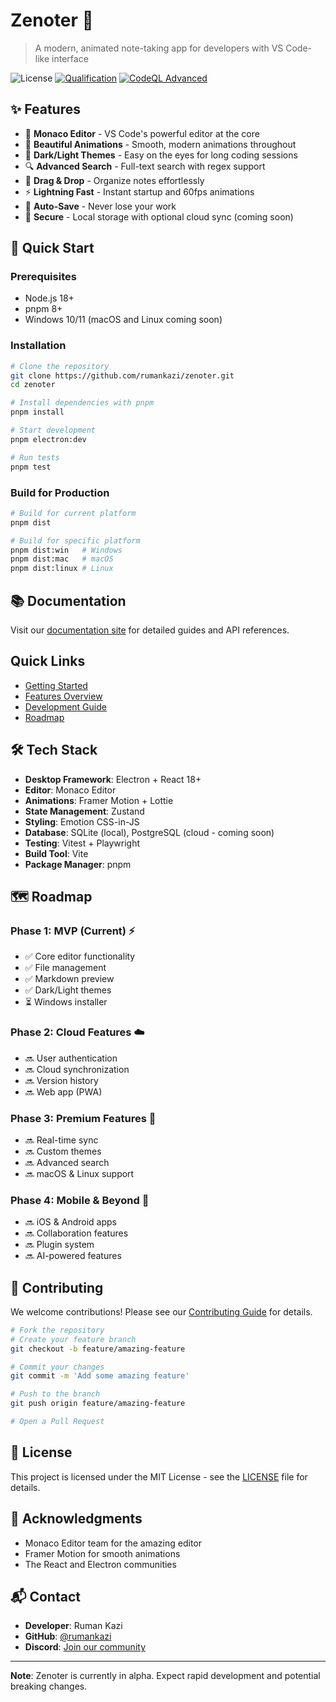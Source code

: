 # Zenoter 🚀

> A modern, animated note-taking app for developers with VS Code-like interface

![License](https://img.shields.io/badge/license-MIT-blue.svg)
[![Qualification](https://github.com/rumankazi/zenoter/actions/workflows/qualification.yml/badge.svg)](https://github.com/rumankazi/zenoter/actions/workflows/qualification.yml)
[![CodeQL Advanced](https://github.com/rumankazi/zenoter/actions/workflows/codeql.yml/badge.svg)](https://github.com/rumankazi/zenoter/actions/workflows/codeql.yml)

## ✨ Features

- 📝 **Monaco Editor** - VS Code's powerful editor at the core
- 🎨 **Beautiful Animations** - Smooth, modern animations throughout
- 🌙 **Dark/Light Themes** - Easy on the eyes for long coding sessions
- 🔍 **Advanced Search** - Full-text search with regex support
- 📁 **Drag & Drop** - Organize notes effortlessly
- ⚡ **Lightning Fast** - Instant startup and 60fps animations
- 💾 **Auto-Save** - Never lose your work
- 🔐 **Secure** - Local storage with optional cloud sync (coming soon)

## 🚀 Quick Start

### Prerequisites

- Node.js 18+
- pnpm 8+
- Windows 10/11 (macOS and Linux coming soon)

### Installation

```bash
# Clone the repository
git clone https://github.com/rumankazi/zenoter.git
cd zenoter

# Install dependencies with pnpm
pnpm install

# Start development
pnpm electron:dev

# Run tests
pnpm test
```

### Build for Production

```bash
# Build for current platform
pnpm dist

# Build for specific platform
pnpm dist:win   # Windows
pnpm dist:mac   # macOS
pnpm dist:linux # Linux
```

## 📚 Documentation

Visit our [documentation site](https://rumankazi.github.io/zenoter/) for detailed guides and API references.

## Quick Links

- [Getting Started](https://rumankazi.github.io/zenoter/guide/getting-started)
- [Features Overview](https://rumankazi.github.io/zenoter/features/overview)
- [Development Guide](https://rumankazi.github.io/zenoter/development/architecture)
- [Roadmap](https://rumankazi.github.io/zenoter/roadmap)

## 🛠️ Tech Stack

- **Desktop Framework**: Electron + React 18+
- **Editor**: Monaco Editor
- **Animations**: Framer Motion + Lottie
- **State Management**: Zustand
- **Styling**: Emotion CSS-in-JS
- **Database**: SQLite (local), PostgreSQL (cloud - coming soon)
- **Testing**: Vitest + Playwright
- **Build Tool**: Vite
- **Package Manager**: pnpm

## 🗺️ Roadmap

### Phase 1: MVP (Current) ⚡

- ✅ Core editor functionality
- ✅ File management
- ✅ Markdown preview
- ✅ Dark/Light themes
- ⏳ Windows installer

### Phase 2: Cloud Features ☁️

- 🔜 User authentication
- 🔜 Cloud synchronization
- 🔜 Version history
- 🔜 Web app (PWA)

### Phase 3: Premium Features 💎

- 🔜 Real-time sync
- 🔜 Custom themes
- 🔜 Advanced search
- 🔜 macOS & Linux support

### Phase 4: Mobile & Beyond 📱

- 🔜 iOS & Android apps
- 🔜 Collaboration features
- 🔜 Plugin system
- 🔜 AI-powered features

## 🤝 Contributing

We welcome contributions! Please see our [Contributing Guide](CONTRIBUTING.md) for details.

```bash
# Fork the repository
# Create your feature branch
git checkout -b feature/amazing-feature

# Commit your changes
git commit -m 'Add some amazing feature'

# Push to the branch
git push origin feature/amazing-feature

# Open a Pull Request
```

## 📄 License

This project is licensed under the MIT License - see the [LICENSE](LICENSE) file for details.

## 🙏 Acknowledgments

- Monaco Editor team for the amazing editor
- Framer Motion for smooth animations
- The React and Electron communities

## 📬 Contact

- **Developer**: Ruman Kazi
- **GitHub**: [@rumankazi](https://github.com/rumankazi)
- **Discord**: [Join our community](https://discord.gg/zenoter)

---

**Note**: Zenoter is currently in alpha. Expect rapid development and potential breaking changes.
